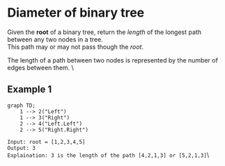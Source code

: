 # Diameter of binary tree

Given the **root** of a binary tree, return the _length_ of the longest path between any two nodes in a tree. \
This path may or may not pass though the _root_.

The length of a path between two nodes is represented by the number of edges between them. \

## Example 1

```mermaid
graph TD;
    1 --> 2("Left")
    1 --> 3("Right")
    2 --> 4("Left.Left")
    2 --> 5("Right.Right")

```

`Input: root = [1,2,3,4,5]`\
`Output: 3`\
`Explaination: 3 is the length of the path [4,2,1,3] or [5,2,1,3]`\
